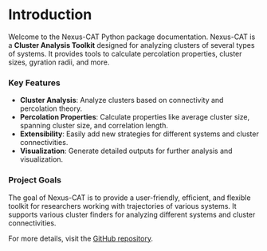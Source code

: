 Introduction
============

Welcome to the Nexus-CAT Python package documentation. Nexus-CAT is a **Cluster Analysis Toolkit** designed for analyzing clusters of several types of systems. It provides tools to calculate percolation properties, cluster sizes, gyration radii, and more.

### Key Features

- **Cluster Analysis**: Analyze clusters based on connectivity and percolation theory.
- **Percolation Properties**: Calculate properties like average cluster size, spanning cluster size, and correlation length.
- **Extensibility**: Easily add new strategies for different systems and cluster connectivities.
- **Visualization**: Generate detailed outputs for further analysis and visualization.

### Project Goals

The goal of Nexus-CAT is to provide a user-friendly, efficient, and flexible toolkit for researchers working with trajectories of various systems. It supports various cluster finders for analyzing different systems and cluster connectivities.

For more details, visit the [GitHub repository](https://github.com/jperradin/nexus).
